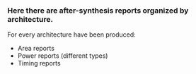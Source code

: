 ### Here there are after-synthesis reports organized by architecture.
For every architecture have been produced:
- Area reports
- Power reports (different types)
- Timing reports
